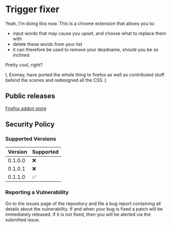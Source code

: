 # Trigger fixer

Yeah, I'm doing this now. This is a chrome extension that allows you to:
* input words that may cause you upset, and choose what to replace them with
* delete these words from your list
* it can therefore be used to remove your deadname, should you be so inclined

Pretty cool, right?

I, Emmey, have ported the whole thing to firefox as well as contributed stuff behind the scenes and redesigned all the CSS :)

## Public releases
[Firefox addon store](https://addons.mozilla.org/en-US/firefox/addon/trigger-fixer/)


## Security Policy

### Supported Versions

| Version | Supported          |
| ------- | ------------------ |
| 0.1.0.0 | :x:                |
| 0.1.0.1 | :x:                |
| 0.1.1.0 | :white_check_mark: |

### Reporting a Vulnerability

Go to the issues page of the repository and file a bug report containing all details about the vulnerability. If and when your bug is fixed a patch will be immediately released. if it is not fixed, then you will be alerted via the submitted issue.
